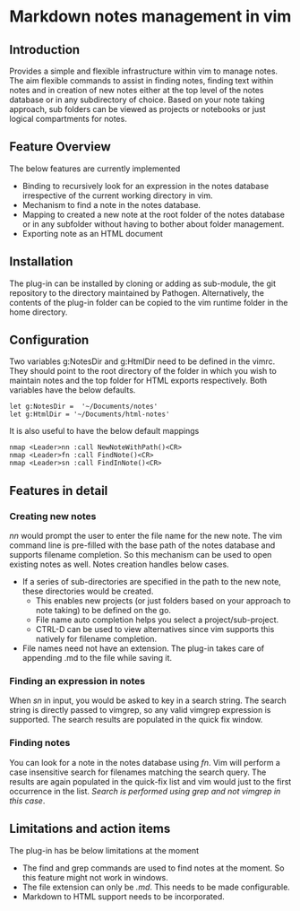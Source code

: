 # Markdown notes management in vim

## Introduction
Provides a simple and flexible infrastructure within vim to manage notes. The
aim flexible commands to assist in finding notes, finding text within notes and
in creation of new notes either at the top level of the notes database or in any
subdirectory of choice. Based on your note taking approach, sub folders can be
viewed as projects or notebooks or just logical compartments for notes.

## Feature Overview
The below features are currently implemented
   * Binding to recursively look for an expression in the notes database irrespective of the current working directory in vim.
   * Mechanism to find a note in the notes database.
   * Mapping to created a new note at the root folder of the notes database or in any subfolder without having to bother about folder management.
   * Exporting note as an HTML document

## Installation
The plug-in can be installed by cloning or adding as sub-module, the git
repository to the directory maintained by Pathogen. Alternatively, the contents
of the plug-in folder can be copied to the vim runtime folder in the home
directory.

## Configuration
Two variables g:NotesDir and g:HtmlDir need to be defined in the vimrc. They
should point to the root directory of the folder in which you wish to maintain
notes and the top folder for HTML exports respectively.  Both variables have the below defaults.

    let g:NotesDir =  '~/Documents/notes'
    let g:HtmlDir = '~/Documents/html-notes'

It is also useful to have the below default mappings

    nmap <Leader>nn :call NewNoteWithPath()<CR> 
    nmap <Leader>fn :call FindNote()<CR>
    nmap <Leader>sn :call FindInNote()<CR>

## Features in detail

### Creating new notes
_<Leader>nn_ would prompt the user to enter the file name for the new note. The
vim command line is pre-filled with the base path of the notes database and
supports filename completion. So this mechanism can be used to open existing
notes as well.  Notes creation handles below cases.
   * If a series of sub-directories are specified in the path to the new note, these directories would be created.
      * This enables new projects (or just folders based on your approach to note taking) to be defined on the go.
      * File name auto completion helps you select a project/sub-project.
      * CTRL-D can be used to view alternatives since vim supports this natively for filename completion.
   * File names need not have an extension.  The plug-in takes care of appending .md to the file while saving it.

### Finding an expression in notes
When _<Leader>sn_ in input, you would be asked to key in a search string. The
search string is directly passed to vimgrep, so any valid vimgrep expression is
supported.  The search results are populated in the quick fix window.

### Finding notes
You can look for a note in the notes database using _<Leader>fn_. Vim will
perform a case insensitive search for filenames matching the search query. The
results are again populated in the quick-fix list and vim would just to the
first occurrence in the list. _Search is performed using grep and not vimgrep in
this case_.

## Limitations and action items
The plug-in has be below limitations at the moment
   * The find and grep commands are used to find notes at the moment.  So this feature might not work in windows. 
   * The file extension can only be _.md_.  This needs to be made configurable.
   * Markdown to HTML support needs to be incorporated.

